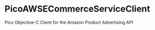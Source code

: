 PicoAWSECommerceServiceClient
=============================

Pico Objective-C Client for the Amazon Product Advertising API